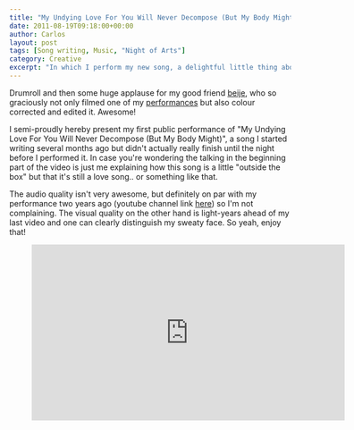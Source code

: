 ```yaml
---
title: "My Undying Love For You Will Never Decompose (But My Body Might)"
date: 2011-08-19T09:18:00+00:00
author: Carlos
layout: post
tags: [Song writing, Music, "Night of Arts"]
category: Creative
excerpt: "In which I perform my new song, a delightful little thing about zombies and love."
---
```

Drumroll and then some huge applause for my good friend [beije](http://benjaminhorn.io), who so graciously not only filmed one of my [performances](/blog/under-the-weather) but also colour corrected and edited it. Awesome!

I semi-proudly hereby present my first public performance of "My Undying Love For You Will Never Decompose (But My Body Might)", a song I started writing several months ago but didn't actually really finish until the night before I performed it. In case you're wondering the talking in the beginning part of the video is just me explaining how this song is a little "outside the box" but that it's still a love song.. or something like that.

The audio quality isn't very awesome, but definitely on par with my performance two years ago (youtube channel link [here](http://www.youtube.com/youtubablecarlos)) so I'm not complaining. The visual quality on the other hand is light-years ahead of my last video and one can clearly distinguish my sweaty face. So yeah, enjoy that!

<figure class="media-video">
    <iframe width="560" height="315" src="https://www.youtube.com/embed/L8jgE8SCqx0" frameborder="0" allowfullscreen></iframe>
</figure>